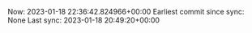 Now: 2023-01-18 22:36:42.824966+00:00 Earliest commit since sync: None Last sync: 2023-01-18 20:49:20+00:00
